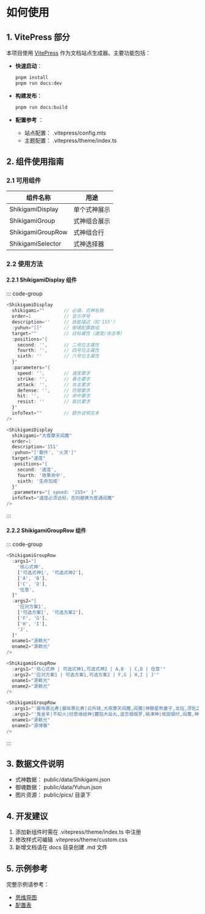 # 如何使用

## 1. VitePress 部分

本项目使用 [VitePress](https://vitepress.dev/) 作为文档站点生成器。主要功能包括：

- **快速启动**：

  ```bash
  pnpm install
  pnpm run docs:dev
  ```

- **构建发布**：

  ```bash
  pnpm run docs:build
  ```

- **配置参考** ：
  - 站点配置： .vitepress/config.mts
  - 主题配置： .vitepress/theme/index.ts

## 2. 组件使用指南

### 2.1 可用组件

| 组件名称          | 用途         |
| ----------------- | ------------ |
| ShikigamiDisplay  | 单个式神展示 |
| ShikigamiGroup    | 式神组合展示 |
| ShikigamiGroupRow | 式神组合行   |
| ShikigamiSelector | 式神选择器   |

### 2.2 使用方法

#### 2.2.1 ShikigamiDisplay 组件

::: code-group

```js [基本用法]
<ShikigamiDisplay
  shikigami=""       // 必填，式神名称
  order=1            // 显示序号
  description=''     // 技能描述（如'155'）
  :yuhun="[]"        // 御魂配置数组
  target=""          // 目标属性（速度/攻击等）
  :positions="{
    second: '',      // 二号位主属性
    fourth: '',      // 四号位主属性
    sixth: ''        // 六号位主属性
  }"
  :parameters="{
    speed: '',       // 速度要求
    strike: '',      // 暴击要求
    attack: '',      // 攻击要求
    defense: '',     // 防御要求
    hit: '',         // 命中要求
    resist: ''       // 抵抗要求
  }"
  infoText=""        // 额外说明文本
/>
```

```js [使用实例]
<ShikigamiDisplay
  shikigami="大夜摩天阎魔"
  order=1
  description='151'
  :yuhun="['散件', '火灵']"
  target="速度"
  :positions="{
    second: '速度',
    fourth: '效果命中',
    sixth: '生命加成'
  }"
  :parameters="{ speed: '155+' }"
  infoText="速度必须达标，否则替换为普通阎魔"
/>
```

:::

<ShikigamiDisplay
  shikigami="大夜摩天阎魔"
  order=1
  description='151'
  :yuhun="['散件', '火灵']"
  target="速度"
  :positions="{
    second: '速度',
    fourth: '效果命中',
    sixth: '生命加成'
  }"
  :parameters="{ speed: '155+' }"
  infoText="速度必须达标，否则替换为普通阎魔"
/>

#### 2.2.2 ShikigamiGroupRow 组件

::: code-group

```js [完整属性说明]
<ShikigamiGroupRow
  :args1="[
    '核心式神',
    ['可选式神1', '可选式神2'],
    ['A', 'B'],
    ['C', 'D'],
    '任意',
  ]"
  :args2="[
    '应对方案1',
    ['可选方案1', '可选方案2'],
    ['F', 'G'],
    ['H', 'I'],
    'J',
  ]"
  oname1="源赖光"
  oname2="源赖光"
/>
```

```js [简化用法]
<ShikigamiGroupRow
  :args1="'核心式神 | 可选式神1,可选式神2 | A,B  | C,D | 任意'"
  :args2="'应对方案1 | 可选方案1,可选方案2 | F,G | H,I | J'"
  oname1="源赖光"
  oname2="源赖光"
/>
```

```js [实际示例]
<ShikigamiGroupRow
  :args1="'晨晖惠比寿|晨晖惠比寿|云外镜,大夜摩天阎魔,阎魔|神酿星熊童子,龙珏,须佐之男|任意'"
  :args2="'鬼金羊|不知火|纺愿缘结神|麓铭大岳丸,遥念烟烟罗,祸津神|坂田银时,阎魔,神酿星熊童子,荒川之主,猫川'"
  oname1="源赖光"
  oname2="源博雅"
/>
```

:::
<ShikigamiGroupRow
  :args1="'晨晖惠比寿|晨晖惠比寿|云外镜,大夜摩天阎魔,阎魔|神酿星熊童子,龙珏,须佐之男|任意'"
  :args2="'鬼金羊|不知火|纺愿缘结神|麓铭大岳丸,遥念烟烟罗,祸津神|坂田银时,阎魔,神酿星熊童子,荒川之主,猫川'"
  oname1="源赖光"
  oname2="源博雅"
/>

## 3. 数据文件说明

- 式神数据： public/data/Shikigami.json
- 御魂数据： public/data/Yuhun.json
- 图片资源： public/pics/ 目录下

## 4. 开发建议

1. 添加新组件时需在 .vitepress/theme/index.ts 中注册
2. 修改样式可编辑 .vitepress/theme/custom.css
3. 新增文档请在 docs 目录创建 .md 文件

## 5. 示例参考

完整示例请参考：

- [思维导图](/docs/mindmap)
- [配置表](/docs/config)
